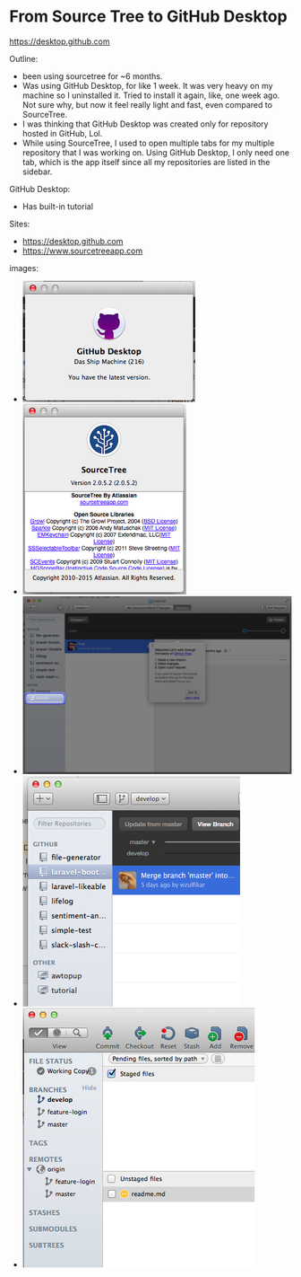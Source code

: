 # From Source Tree to GitHub Desktop

https://desktop.github.com

Outline:
- been using sourcetree for ~6 months.
- Was using GitHub Desktop, for like 1 week. It was very heavy on my machine so I uninstalled it. Tried to install it again, like, one week ago. Not sure why, but now it feel really light and fast, even compared to SourceTree.
- I was thinking that GitHub Desktop was created only for repository hosted in GitHub, Lol.
- While using SourceTree, I used to open multiple tabs for my multiple repository that I was working on. Using GitHub Desktop, I only need one tab, which is the app itself since all my repositories are listed in the sidebar.


GitHub Desktop:
- Has built-in tutorial

Sites:
- https://desktop.github.com
- https://www.sourcetreeapp.com

images:
- ![GitHub Desktop](../images/github-desktop-about.png)
- ![Atlassian SourceTree](../images/sourcetree-about.png)
- ![GitHub Desktop Tutorial](../images/github-desktop-tutorial.png)
- ![GitHub Desktop Sidebar](../images/github-desktop-sidebar.png)
- ![SourceTree Sidebar](../images/sourcetree-sidebar.png)



